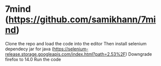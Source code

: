 # 7mind (https://github.com/samikhann/7mind)
Clone the repo and load the code into the editor
Then install selenium dependecy jar for java (https://selenium-release.storage.googleapis.com/index.html?path=2.53%2F)
Downgrade firefox to 14.0
Run the code
